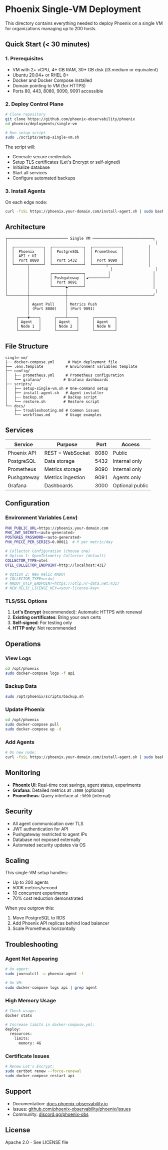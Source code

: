 # Phoenix Single-VM Deployment

This directory contains everything needed to deploy Phoenix on a single VM for organizations managing up to 200 hosts.

## Quick Start (< 30 minutes)

### 1. Prerequisites
- VM with 2+ vCPU, 4+ GB RAM, 30+ GB disk (t3.medium or equivalent)
- Ubuntu 20.04+ or RHEL 8+
- Docker and Docker Compose installed
- Domain pointing to VM (for HTTPS)
- Ports 80, 443, 8080, 9090, 9091 accessible

### 2. Deploy Control Plane

```bash
# Clone repository
git clone https://github.com/phoenix-observability/phoenix
cd phoenix/deployments/single-vm

# Run setup script
sudo ./scripts/setup-single-vm.sh
```

The script will:
- Generate secure credentials
- Setup TLS certificates (Let's Encrypt or self-signed)
- Initialize database
- Start all services
- Configure automated backups

### 3. Install Agents

On each edge node:
```bash
curl -fsSL https://phoenix.your-domain.com/install-agent.sh | sudo bash
```

## Architecture

```
┌─────────────────────────── Single VM ───────────────────────────┐
│                                                                  │
│  ┌─────────────┐  ┌──────────────┐  ┌─────────────┐           │
│  │  Phoenix    │  │  PostgreSQL  │  │ Prometheus  │           │
│  │  API + UI   │  │              │  │             │           │
│  │  Port 8080  │  │  Port 5432   │  │  Port 9090  │           │
│  └──────┬──────┘  └──────────────┘  └──────┬──────┘           │
│         │                                    │                   │
│         │         ┌──────────────┐          │                   │
│         │         │ Pushgateway  │◄─────────┘                   │
│         │         │  Port 9091   │                              │
│         │         └──────▲───────┘                              │
│         │                │                                       │
└─────────┼────────────────┼──────────────────────────────────────┘
          │                │
          │ Agent Poll     │ Metrics Push
          │ (Port 8080)    │ (Port 9091)
          │                │
     ┌────▼────┐      ┌────┴────┐      ┌─────────┐
     │ Agent   │      │ Agent   │      │ Agent   │
     │ Node 1  │      │ Node 2  │      │ Node N  │
     └─────────┘      └─────────┘      └─────────┘
```

## File Structure

```
single-vm/
├── docker-compose.yml      # Main deployment file
├── .env.template          # Environment variables template
├── config/
│   ├── prometheus.yml     # Prometheus configuration
│   └── grafana/          # Grafana dashboards
├── scripts/
│   ├── setup-single-vm.sh # One-command setup
│   ├── install-agent.sh   # Agent installer
│   ├── backup.sh         # Backup script
│   └── restore.sh        # Restore script
└── docs/
    ├── troubleshooting.md # Common issues
    └── workflows.md       # Usage examples
```

## Services

| Service | Purpose | Port | Access |
|---------|---------|------|--------|
| Phoenix API | REST + WebSocket | 8080 | Public |
| PostgreSQL | Data storage | 5432 | Internal only |
| Prometheus | Metrics storage | 9090 | Internal only |
| Pushgateway | Metrics ingestion | 9091 | Agents only |
| Grafana | Dashboards | 3000 | Optional public |

## Configuration

### Environment Variables (.env)
```bash
PHX_PUBLIC_URL=https://phoenix.your-domain.com
PHX_JWT_SECRET=<auto-generated>
POSTGRES_PASSWORD=<auto-generated>
PHX_PRICE_PER_SERIES=0.00011  # ₹ per metric/day

# Collector Configuration (choose one)
# Option 1: OpenTelemetry Collector (default)
COLLECTOR_TYPE=otel
OTEL_COLLECTOR_ENDPOINT=http://localhost:4317

# Option 2: New Relic NRDOT
# COLLECTOR_TYPE=nrdot
# NRDOT_OTLP_ENDPOINT=https://otlp.nr-data.net:4317
# NEW_RELIC_LICENSE_KEY=<your-license-key>
```

### TLS/SSL Options
1. **Let's Encrypt** (recommended): Automatic HTTPS with renewal
2. **Existing certificates**: Bring your own certs
3. **Self-signed**: For testing only
4. **HTTP only**: Not recommended

## Operations

### View Logs
```bash
cd /opt/phoenix
sudo docker-compose logs -f api
```

### Backup Data
```bash
sudo /opt/phoenix/scripts/backup.sh
```

### Update Phoenix
```bash
cd /opt/phoenix
sudo docker-compose pull
sudo docker-compose up -d
```

### Add Agents
```bash
# On new node:
curl -fsSL https://phoenix.your-domain.com/install-agent.sh | sudo bash
```

## Monitoring

- **Phoenix UI**: Real-time cost savings, agent status, experiments
- **Grafana**: Detailed metrics at `:3000` (optional)
- **Prometheus**: Query interface at `:9090` (internal)

## Security

- All agent communication over TLS
- JWT authentication for API
- Pushgateway restricted to agent IPs
- Database not exposed externally
- Automated security updates via OS

## Scaling

This single-VM setup handles:
- Up to 200 agents
- 500K metrics/second
- 10 concurrent experiments
- 70% cost reduction demonstrated

When you outgrow this:
1. Move PostgreSQL to RDS
2. Add Phoenix API replicas behind load balancer
3. Scale Prometheus horizontally

## Troubleshooting

### Agent Not Appearing
```bash
# On agent:
sudo journalctl -u phoenix-agent -f

# On VM:
sudo docker-compose logs api | grep agent
```

### High Memory Usage
```bash
# Check usage:
docker stats

# Increase limits in docker-compose.yml:
deploy:
  resources:
    limits:
      memory: 4G
```

### Certificate Issues
```bash
# Renew Let's Encrypt:
sudo certbot renew --force-renewal
sudo docker-compose restart api
```

## Support

- Documentation: [docs.phoenix-observability.io](https://docs.phoenix-observability.io)
- Issues: [github.com/phoenix-observability/phoenix/issues](https://github.com/phoenix-observability/phoenix/issues)
- Community: [discord.gg/phoenix-obs](https://discord.gg/phoenix-obs)

## License

Apache 2.0 - See LICENSE file